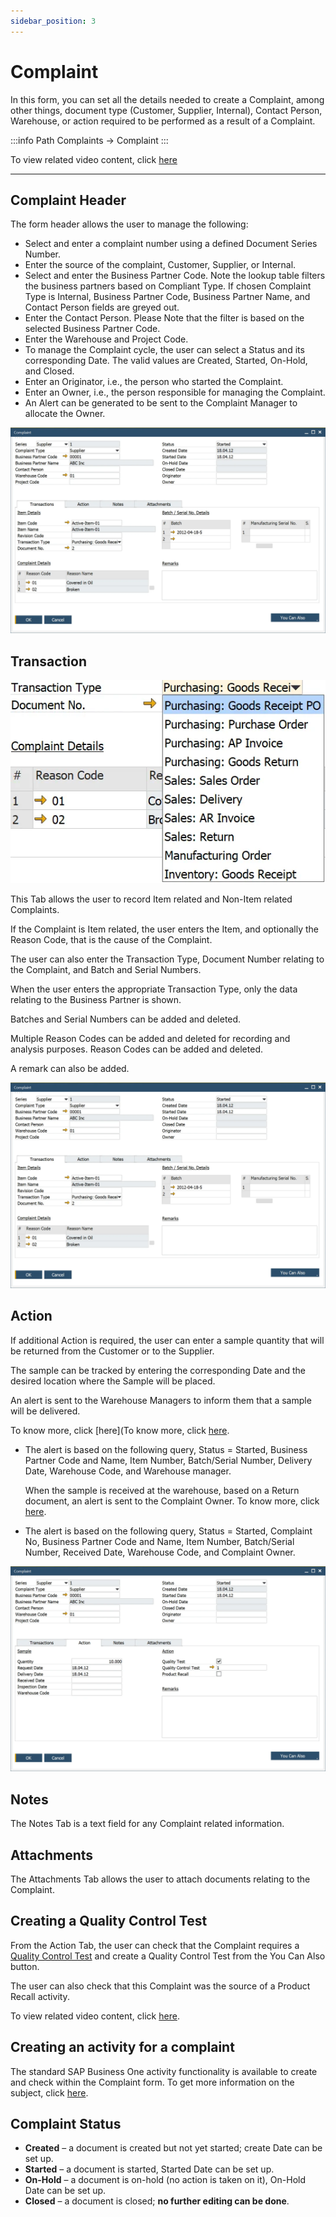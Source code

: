 ```yaml
---
sidebar_position: 3
---
```


# Complaint

In this form, you can set all the details needed to create a Complaint, among other things, document type (Customer, Supplier, Internal), Contact Person, Warehouse, or action required to be performed as a result of a Complaint.

:::info Path
    Complaints → Complaint
:::

To view related video content, click [here](https://www.youtube.com/watch?v=8TnHJo3e7cg)

---

## Complaint Header

The form header allows the user to manage the following:

- Select and enter a complaint number using a defined Document Series Number.
- Enter the source of the complaint, Customer, Supplier, or Internal.
- Select and enter the Business Partner Code. Note the lookup table filters the business partners based on Compliant Type. If chosen Complaint Type is Internal, Business Partner Code, Business Partner Name, and Contact Person fields are greyed out.
- Enter the Contact Person. Please Note that the filter is based on the selected Business Partner Code.
- Enter the Warehouse and Project Code.
- To manage the Complaint cycle, the user can select a Status and its corresponding Date. The valid values are Created, Started, On-Hold, and Closed.
- Enter an Originator, i.e., the person who started the Complaint.
- Enter an Owner, i.e., the person responsible for managing the Complaint.
- An Alert can be generated to be sent to the Complaint Manager to allocate the Owner.

![Complaint](./media/complaint/complaint-1.webp)

## Transaction

![Transactions](./media/complaint/complaint-transactions.webp)

This Tab allows the user to record Item related and Non-Item related Complaints.

If the Complaint is Item related, the user enters the Item, and optionally the Reason Code, that is the cause of the Complaint.

The user can also enter the Transaction Type, Document Number relating to the Complaint, and Batch and Serial Numbers.

When the user enters the appropriate Transaction Type, only the data relating to the Business Partner is shown.

Batches and Serial Numbers can be added and deleted.

Multiple Reason Codes can be added and deleted for recording and analysis purposes. Reason Codes can be added and deleted.

A remark can also be added.

![Complaint](./media/complaint/complaint-2.webp)

## Action

If additional Action is required, the user can enter a sample quantity that will be returned from the Customer or to the Supplier.

The sample can be tracked by entering the corresponding Date and the desired location where the Sample will be placed.

An alert is sent to the Warehouse Managers to inform them that a sample will be delivered.

To know more, click [here](To know more, click [here](https://www.youtube.com/watch?v=GFsTGB9Gc40).

- The alert is based on the following query, Status = Started, Business Partner Code and Name, Item Number, Batch/Serial Number, Delivery Date, Warehouse Code, and Warehouse manager.

    When the sample is received at the warehouse, based on a Return document, an alert is sent to the Complaint Owner.
    To know more, click [here](https://www.youtube.com/watch?v=GFsTGB9Gc40).

- The alert is based on the following query, Status = Started, Complaint No, Business Partner Code and Name, Item Number, Batch/Serial Number, Received Date, Warehouse Code, and Complaint Owner.

![Complaint Action](./media/complaint/complaint-action.webp)

## Notes

The Notes Tab is a text field for any Complaint related information.

## Attachments

The Attachments Tab allows the user to attach documents relating to the Complaint.

## Creating a Quality Control Test

From the Action Tab, the user can check that the Complaint requires a [Quality Control Test](../quality-control/quality-control-test/overview.md) and create a Quality Control Test from the You Can Also button.

The user can also check that this Complaint was the source of a Product Recall activity.

To view related video content, click [here](https://www.youtube.com/watch?v=MtuKARV-QWM).

## Creating an activity for a complaint

The standard SAP Business One activity functionality is available to create and check within the Complaint form. To get more information on the subject, click [here](../activities-for-processforce-documents.md).

## Complaint Status

- **Created** – a document is created but not yet started; create Date can be set up.
- **Started** – a document is started, Started Date can be set up.
- **On-Hold** – a document is on-hold (no action is taken on it), On-Hold Date can be set up.
- **Closed** – a document is closed; **no further editing can be done**.
